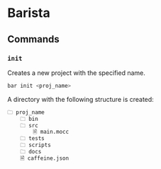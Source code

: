 # Barista

## Commands
### `init`
Creates a new project with the specified name.
```sh
bar init <proj_name>
```
A directory with the following structure is created:
```txt
🗀 proj_name
    🗀 bin
    🗀 src
        🗎 main.mocc
    🗀 tests
    🗀 scripts
    🗀 docs
    🗎 caffeine.json
```
